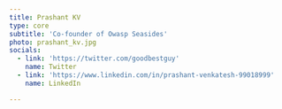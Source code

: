 ```yaml
---
title: Prashant KV
type: core
subtitle: 'Co-founder of Owasp Seasides'
photo: prashant_kv.jpg
socials:
  - link: 'https://twitter.com/goodbestguy'
    name: Twitter
  - link: 'https://www.linkedin.com/in/prashant-venkatesh-99018999'
    name: LinkedIn

---
```



